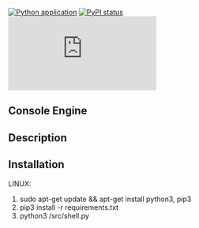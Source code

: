 [![Python application](https://github.com/LightningV1p3r/console-engine/actions/workflows/python-app.yml/badge.svg)](https://github.com/LightningV1p3r/console-engine/actions/workflows/python-app.yml)
[![PyPI status](https://img.shields.io/pypi/status/ansicolortags.svg)]()
[![GitHub license](https://badgen.net/github/license/Naereen/Strapdown.js)](https://github.com/LightningV1p3r/console-engine/blob/main/LICENSE.txt)

Console Engine
---


Description
---



Installation
---

LINUX:

1. sudo apt-get update && apt-get install python3, pip3
2. pip3 install -r requirements.txt
3. python3 /src/shell.py

 


